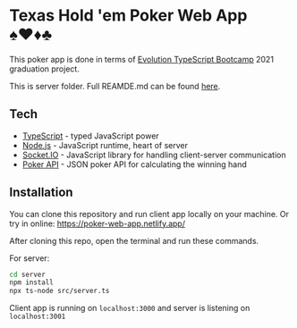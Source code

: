 # Texas Hold 'em Poker Web App ♠️♥️♦️♣️

This poker app is done in terms of [Evolution TypeScript Bootcamp] 2021 graduation project.  

This is server folder. Full REAMDE.md can be found [here].

## Tech

 - [TypeScript] - typed JavaScript power
 - [Node.js] - JavaScript runtime, heart of server
 - [Socket.IO] - JavaScript library for handling client-server communication
 - [Poker API] - JSON poker API for calculating the winning hand
  
## Installation

You can clone this repository and run client app locally on your machine.
Or try in online: https://poker-web-app.netlify.app/

After cloning this repo, open the terminal and run these commands.

For server:
```sh
cd server
npm install
npx ts-node src/server.ts
```

Client app is running on ```localhost:3000``` and server is listening on ```localhost:3001```

 [TypeScript]: <https://www.typescriptlang.org/>
 [Node.js]: <https://nodejs.org/en/>
 [Socket.IO]: <https://socket.io/>
 [Poker API]: <https://www.pokerapi.dev/>
 [Evolution TypeScript Bootcamp]: <https://typescript-bootcamp.evolution.com/by>
 [here]: <https://github.com/Baranov-Ivan/poker-web-app/blob/main/README.md>